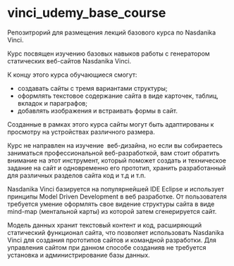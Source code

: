 # vinci_udemy_base_course
Репозитрорий для размещения лекций базового курса по Nasdanika Vinci. 

Курс посвящен изучению базовых навыков работы с генератором статических веб-сайтов Nasdanika Vinci. 

К концу этого курса обучающиеся смогут:

 - создавать сайты с тремя вариантами структуры;
 - оформлять текстовое содержание сайта в виде карточек, таблиц, вкладок и параграфов;
  - добавлять изображения и встраивать формы в сайт. 
  
  Созданные в рамках этого  курса сайты могут быть адаптированы к просмотру на  устройствах различного размера.

Курс не направлен на изучение  веб-дизайна, но если вы собираетесь заниматься профессиональной веб-разработкой, вам стоит обратить внимание на этот инструмент, который поможет создать и техническое задание на сайт и одновременно его прототип, хранить разработанный для различных разделов сайта код и т.д и т.п. 

Nasdanika Vinci базируется на популярнейшей IDE Eclipse и использует принципы Model Driven Development в веб разработке. От пользователя требуется умение оформлять свое видение структуры сайта в виде mind-map (ментальной карты) из которой затем сгенерируется сайт. 

Модель данных хранит текстовый контент и код, расширяющий статический функционал сайта, что позволяет использовать Nasdanika Vinci для создания прототипов сайтов и командной разработки. Для управления сайтом при данном способе созданияв не требуется установка и администрирование базы данных.  
